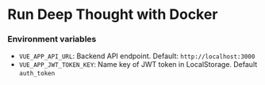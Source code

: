 # Run Deep Thought with Docker

### Environment variables

- `VUE_APP_API_URL`: Backend API endpoint. Default: `http://localhost:3000`
- `VUE_APP_JWT_TOKEN_KEY`: Name key of JWT token in LocalStorage. Default `auth_token`
